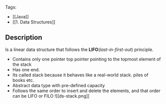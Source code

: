 Tags: 
- [[Java]]
- [[1. Data Structures]]
## Description
Is a linear data structure that follows the **LIFO**(*last-in-first-out*) principle.
- Contains only one pointer top pointer pointing to the topmost element of the stack
- Has one end. 
- Its called stack because it behaves like a real-world stack. piles of books etc. 
- Abstract data type with pre-defined capacity 
- Follows the same order to insert and delete the elements, and that order can be LIFO or FILO
![[ds-stack.png]]